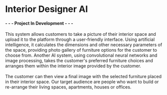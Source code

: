 # Interior Designer AI
#### - - - Project In Development - - -
This system allows customers to take a picture of their interior space and upload it to the platform through a user-friendly interface. Using artificial intelligence, it calculates the dimensions and other necessary parameters of the space, providing photo gallery of furniture options for the customer to choose from. Another AI system, using convolutional neural networks and image processing, takes the customer's preferred furniture choices and arranges them within the interior image provided by the customer. </br> </br>
The customer can then view a final image with the selected furniture placed in their interior space. Our target audience are people who want to build or re-arrange their living spaces, apartments, houses or offices.
